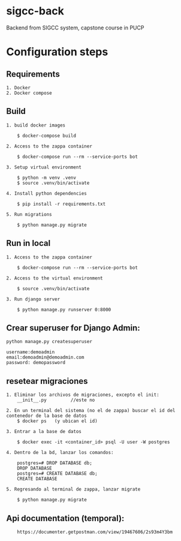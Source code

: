 # sigcc-back
Backend from SIGCC system, capstone course in PUCP

# Configuration steps

## Requirements

    1. Docker
    2. Docker compose

## Build

    1. build docker images

        $ docker-compose build

    2. Access to the zappa container

        $ docker-compose run --rm --service-ports bot

    3. Setup virtual environment

        $ python -m venv .venv
        $ source .venv/bin/activate

    4. Install python dependencies

        $ pip install -r requirements.txt

    5. Run migrations

        $ python manage.py migrate

## Run in local

    1. Access to the zappa container

        $ docker-compose run --rm --service-ports bot

    2. Access to the virtual environment

        $ source .venv/bin/activate

    3. Run django server

        $ python manage.py runserver 0:8000


## Crear superuser for Django Admin:

    python manage.py createsuperuser

    username:demoadmin
    email:demoadmin@demoadmin.com
    password: demopassword


## resetear migraciones

    1. Eliminar los archivos de migraciones, excepto el init:
        __init__.py         //este no        

    2. En un terminal del sistema (no el de zappa) buscar el id del contenedor de la base de datos
        $ docker ps   (y ubican el id)

    3. Entrar a la base de datos

        $ docker exec -it <container_id> psql -U user -W postgres

    4. Dentro de la bd, lanzar los comandos:

        postgres=# DROP DATABASE db;
        DROP DATABASE
        postgres=# CREATE DATABASE db;
        CREATE DATABASE

    5. Regresando al terminal de zappa, lanzar migrate

        $ python manage.py migrate

## Api documentation (temporal):
        https://documenter.getpostman.com/view/19467606/2s93m4Y3bm
